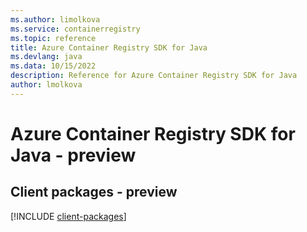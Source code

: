 ```yaml
---
ms.author: limolkova
ms.service: containerregistry
ms.topic: reference
title: Azure Container Registry SDK for Java
ms.devlang: java
ms.data: 10/15/2022
description: Reference for Azure Container Registry SDK for Java
author: lmolkova
---
```

# Azure Container Registry SDK for Java - preview

## Client packages - preview
[!INCLUDE [client-packages](container-registry-client-index.md)]